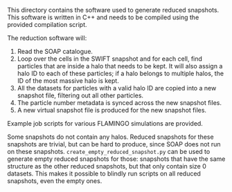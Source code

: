 This directory contains the software used to generate reduced snapshots.
This software is written in C++ and needs to be compiled using the provided
compilation script.

The reduction software will:
 1. Read the SOAP catalogue.
 2. Loop over the cells in the SWIFT snapshot and for each cell, find particles
    that are inside a halo that needs to be kept. It will also assign a halo ID
    to each of these particles; if a halo belongs to multiple halos, the ID of
    the most massive halo is kept.
 3. All the datasets for particles with a valid halo ID are copied into a new
    snapshot file, filtering out all other particles.
 4. The particle number metadata is synced across the new snapshot files.
 5. A new virtual snapshot file is produced for the new snapshot files.

Example job scripts for various FLAMINGO simulations are provided.

Some snapshots do not contain any halos. Reduced snapshots for these snapshots
are trivial, but can be hard to produce, since SOAP does not run on these
snapshots. `create_empty_reduced_snapshot.py` can be used to generate empty
reduced snapshots for those: snapshots that have the same structure as the
other reduced snapshots, but that only contain size 0 datasets. This makes it
possible to blindly run scripts on all reduced snapshots, even the empty ones.
